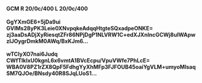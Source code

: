#### GCM R 20/0c/400 L 20/0c/400
**GgYXmGE6+5jDa9ui**<br/>**GVIMs28yPK3Leie0XNvpqkeAdqqHtgteSQxadpeONKE=**<br/>**zj3aaDsADjXyRiesqtZFr86NPjDgP1NLVRW1C+edXJXnlncGCWj8uIWApwzlJOygrDmkM0AWq/BxKJm6...**<br/><br/>
**wTCIyXO7nai6Judq**<br/>**CWfTlkIxU0kgnL6x6vmtA1BVcEcpu/VpuVWfe7PhLcE=**<br/>**WBA0V8PZ1rZX8QpF5FdhgYyXhMFp3FJFOUB45oaiYgVLM+umyoMlsaqSM7QJOe/BNsdy40R8SJqLUoS1...**
